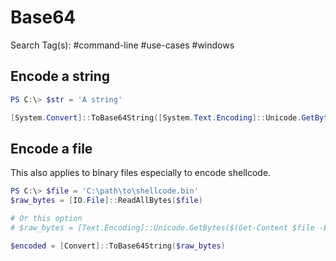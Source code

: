 # Base64

Search Tag(s): #command-line #use-cases #windows

## Encode a string

```powershell
PS C:\> $str = 'A string'

[System.Convert]::ToBase64String([System.Text.Encoding]::Unicode.GetBytes($str))
```

## Encode a file

This also applies to binary files especially to encode shellcode.

```powershell
PS C:\> $file = 'C:\path\to\shellcode.bin'
$raw_bytes = [IO.File]::ReadAllBytes($file)

# Or this option
# $raw_bytes = [Text.Encoding]::Unicode.GetBytes($(Get-Content $file -Encoding UTF-8 -Raw))

$encoded = [Convert]::ToBase64String($raw_bytes)
```